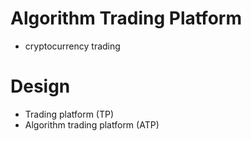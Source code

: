 

# Algorithm Trading Platform

- cryptocurrency trading 


# Design

- Trading platform (TP)
- Algorithm trading platform (ATP)

```mermaid
```

